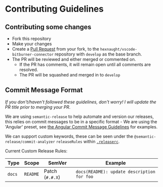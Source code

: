 # Contributing Guidelines

## Contributing some changes

- Fork this repository
- Make your changes
- Create a [Pull Request](https://github.com/hexnaught/vscode-bitburner-connector/compare) from your fork, to the `hexnaught/vscode-bitburner-connector` repository with `develop` as the base branch.
- The PR will be reviewed and either merged or commented on.
    - If the PR has comments, it will remain open until all comments are resolved.
    - The PR will be squashed and merged in to `develop`

## Commit Message Format

_If you don't/haven't followed these guidelines, don't worry! I will update the PR title prior to merging your PR_.

We are using `semantic-release` to help automate and version our releases, this relies on commit messages to be in a specific format - We are using the 'Angular' preset, see [the Angular Commit Message Guidelines](https://github.com/angular/angular.js/blob/master/DEVELOPERS.md#commit-message-format) for examples.

We can support custom keywords, these can be seen under the `@semantic-release/commit-analyzer` `releaseRules` within [`.releaserc`](https://github.com/hexnaught/vscode-bitburner-connector/blob/master/.releaserc).

Current Custom Release Rules:

| Type | Scope | SemVer | Example |
| ---- | ----- | ------ | ------- |
| `docs` | `README` | Patch (`#.#.X`) | `docs(README): update description for foo` |

